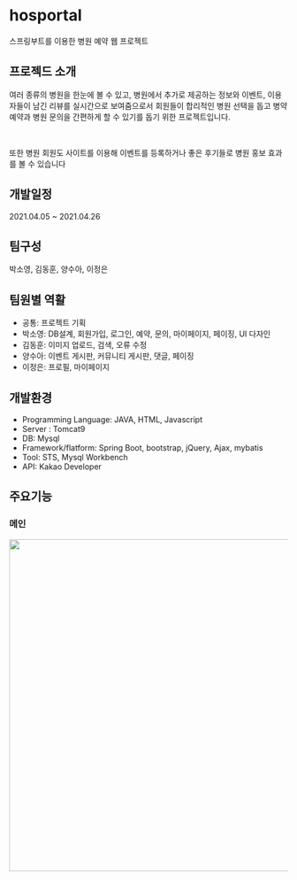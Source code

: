 # hosportal
스프링부트를 이용한 병원 예약 웹 프로젝트
<h2>프로젝드 소개</h2>
<p>여러 종류의 병원을 한눈에 볼 수 있고, 병원에서 추가로 제공하는 정보와 이벤트, 이용자들이 남긴 리뷰를 실시간으로 보여줌으로서 회원들이 합리적인 병원 선택을 돕고 병약예약과 병원 문의을 간편하게 할 수 있기를 돕기 위한 프로젝트입니다.</p><br>
<p>또한 병원 회원도 사이트를 이용해 이벤트를 등록하거나 좋은 후기들로 병원 홍보 효과를 볼 수 있습니다</p>
<h2>개발일정</h2>
<p>2021.04.05 ~ 2021.04.26</p>
<h2>팀구성</h2>
<p>박소영, 김동훈, 양수아, 이정은</p>
<h2>팀원별 역활</h2>
<ul>
  <li>공통: 프로젝트 기획</li> 
  <li>박소영: DB설계, 회원가입, 로그인, 예약, 문의, 마이페이지, 페이징, UI 다자인</li>
  <li>김동훈: 이미지 업로드, 검색, 오류 수정</li>
  <li>양수아: 이벤트 게시판, 커뮤니티 게시판, 댓글, 페이징</li>
  <li>이정은: 프로필, 마이페이지</li>
</ul>
<h2>개발환경</h2>
<ul>
  <li>Programming Language: JAVA, HTML, Javascript</li>
  <li>Server : Tomcat9</li>
  <li>DB: Mysql</li>
  <li>Framework/flatform: Spring Boot, bootstrap, jQuery, Ajax, mybatis</li>
  <li>Tool: STS, Mysql Workbench</li> 
  <li>API:  Kakao Developer</li>
</ul>
<h2>주요기능</h2>
<h3>메인</h3>
<img src="https://user-images.githubusercontent.com/48235429/116366713-8c975280-a841-11eb-8a54-e666378e2637.png" width="600px">
